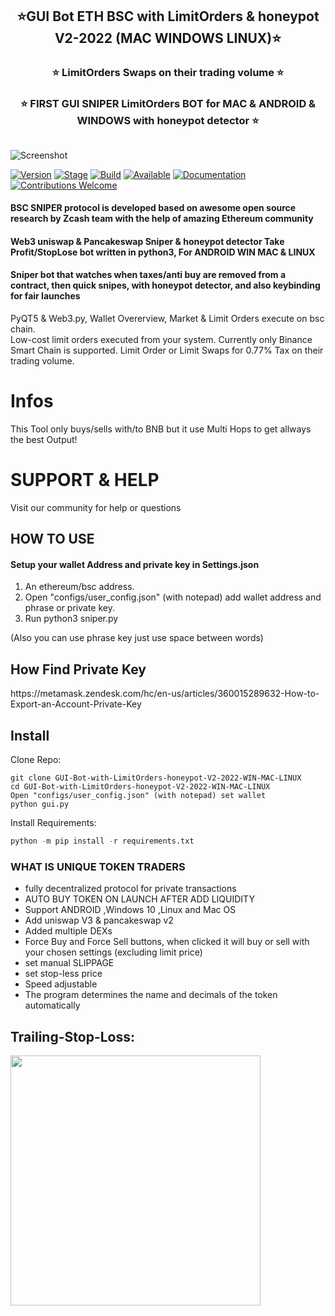<h2 align="center">⭐️GUI Bot ETH BSC with LimitOrders & honeypot V2-2022 (MAC WINDOWS LINUX)⭐️ </h2>
  
<h3 align="center">⭐️ LimitOrders Swaps on their trading volume ⭐️</h3>

<h3 align="center">⭐️ FIRST GUI SNIPER LimitOrders BOT for MAC & ANDROID & WINDOWS with honeypot detector ⭐️</h3>

![]()  

![Screenshot](https://github.com/JDCORPCOMPANY/GUI-Bot-with-LimitOrders-honeypot-V2-2022-WIN-MAC-LINUX/blob/main/JDCOPRP%20BOT.png)

[![Version](https://img.shields.io/badge/Codename-WHITEHAT-blue.svg?maxAge=259200)]()
[![Stage](https://img.shields.io/badge/Release-Stable-brightgreen.svg)]()
[![Build](https://img.shields.io/badge/Supported_OS-MAC-red.svg)]()
[![Available](https://img.shields.io/badge/Available-WIN-yellow.svg?maxAge=259200)]()
[![Documentation](https://img.shields.io/badge/BSC-SNIPER-red.svg?maxAge=259200)]()
[![Contributions Welcome](https://img.shields.io/badge/Type-FREE-green.svg?style=flat)]()

 
 
#### BSC SNIPER protocol is developed based on awesome open source research by Zcash team with the help of amazing Ethereum community
#### Web3 uniswap & Pancakeswap Sniper & honeypot detector Take Profit/StopLose bot written in python3, For ANDROID WIN MAC & LINUX
#### Sniper bot that watches when taxes/anti buy are removed from a contract, then quick snipes, with honeypot detector, and also keybinding for fair launches



PyQT5 &amp; Web3.py, Wallet Overerview, Market &amp; Limit Orders execute on bsc chain.  
Low-cost limit orders executed from your system.
Currently only Binance Smart Chain is supported.
Limit Order or Limit Swaps for 0.77% Tax on their trading volume.


# Infos
This Tool only buys/sells with/to BNB but it use Multi Hops to get allways the best Output!  


# SUPPORT & HELP
Visit our community for help or questions

 
<H2>HOW TO USE</H2>

#### Setup your wallet Address and private key in Settings.json
1. An ethereum/bsc address.
2. Open "configs/user_config.json" (with notepad) add wallet address and phrase or private key.
3. Run python3 sniper.py
 
(Also you can use phrase key just use space between words)

<H2>How Find Private Key</H2>
https://metamask.zendesk.com/hc/en-us/articles/360015289632-How-to-Export-an-Account-Private-Key

## Install
Clone Repo:  
```shell
git clone GUI-Bot-with-LimitOrders-honeypot-V2-2022-WIN-MAC-LINUX
cd GUI-Bot-with-LimitOrders-honeypot-V2-2022-WIN-MAC-LINUX
Open "configs/user_config.json" (with notepad) set wallet
python gui.py
```

Install Requirements:  
```python
python -m pip install -r requirements.txt
```  

<H3>WHAT IS UNIQUE TOKEN TRADERS</h3>

- fully decentralized protocol for private transactions
- AUTO BUY TOKEN ON LAUNCH AFTER ADD LIQUIDITY
- Support ANDROID ,Windows 10 ,Linux and Mac OS
- Add uniswap V3 & pancakeswap v2 
- Added multiple DEXs
- Force Buy and Force Sell buttons, when clicked it will buy or sell with your chosen settings (excluding limit price)
- set manual SLIPPAGE 
- set stop-less price
- Speed adjustable
- The program determines the name and decimals of the token automatically


## Trailing-Stop-Loss:
<img src="http://www.financial-spread-betting.com/community/wp-content/uploads/2011/11/trailing-stop-buy.jpg" height="400">
